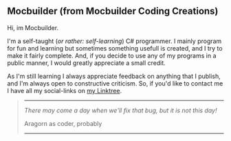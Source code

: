 ## Mocbuilder (from Mocbuilder Coding Creations)

Hi, im Mocbuilder.

I'm a self-taught (_or rather: self-learning_) C# programmer. I mainly program for fun and learning but sometimes something usefull is created, and I try to make it fairly complete.
And, if you decide to use any of my programs in a public manner, I would greatly appreciate a small credit.

As I'm still learning I always appreciate feedback on anything that I publish, and I'm always open to constructive criticism.
So, if you'd like to contact me I have all my social-links on [my Linktree](https://linktr.ee/mocbuildercodingcreations). 
>________________________________
>
> *There may come a day when we'll fix that bug, but it is not this day!*
> 
>Aragorn as coder, probably
>
>________________________________

